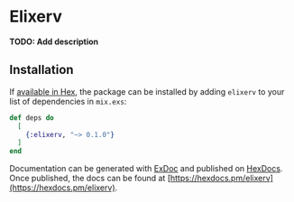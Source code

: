 # Elixerv

**TODO: Add description**

## Installation

If [available in Hex](https://hex.pm/docs/publish), the package can be installed
by adding `elixerv` to your list of dependencies in `mix.exs`:

```elixir
def deps do
  [
    {:elixerv, "~> 0.1.0"}
  ]
end
```

Documentation can be generated with [ExDoc](https://github.com/elixir-lang/ex_doc)
and published on [HexDocs](https://hexdocs.pm). Once published, the docs can
be found at [https://hexdocs.pm/elixerv](https://hexdocs.pm/elixerv).

